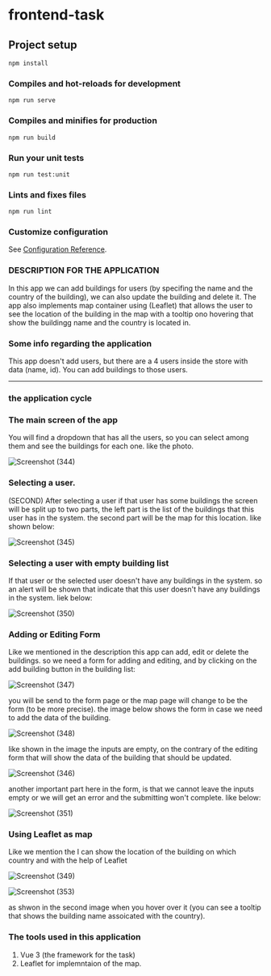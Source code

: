 # frontend-task

## Project setup
```
npm install
```

### Compiles and hot-reloads for development
```
npm run serve
```

### Compiles and minifies for production
```
npm run build
```

### Run your unit tests
```
npm run test:unit
```

### Lints and fixes files
```
npm run lint
```

### Customize configuration
See [Configuration Reference](https://cli.vuejs.org/config/).

### DESCRIPTION FOR THE APPLICATION
In this app we can add buildings for users (by specifing the name and the country of the building),
we can also update the building and delete it. The app also implements map container using (Leaflet)
that allows the user to see the location of the building in the map with a tooltip ono hovering that 
show the buildingg name and the country is located in.

### Some info regarding the application
This app doesn't add users, but there are a 4 users inside the store with data (name, id). You can add 
buildings to those users.

<hr />

### the application cycle

### The main screen of the app
You will find a dropdown that has all the users, so you can select among them and see the buildings for each one.
like the photo.

![Screenshot (344)](https://github.com/omarkamal62/building-task/assets/49999117/45419ac5-f97e-4820-b56d-069a7542e27a)

### Selecting a user.

(SECOND) After selecting a user if that user has some buildings the screen will be split up to two parts, the left part is the 
list of the buildings that this user has in the system. the second part will be the map for this location.
like shown below:

![Screenshot (345)](https://github.com/omarkamal62/building-task/assets/49999117/4d52887b-8bf7-4c64-8379-7a6c70e81eed)

### Selecting a user with empty building list

If that user or the selected user doesn't have any buildings in the system. so an alert will be shown that indicate 
that this user doesn't have any buildings in the system.
liek below:

![Screenshot (350)](https://github.com/omarkamal62/building-task/assets/49999117/b9f9c764-14b0-4ec9-aa0d-dbd6e1569499)

### Adding or Editing Form

Like we mentioned in the description this app can add, edit or delete the buildings. so we need a form for adding and editing,
and by clicking on the add building button in the building list:

![Screenshot (347)](https://github.com/omarkamal62/building-task/assets/49999117/e302be75-946c-47ed-81eb-2efe9db35511)

you will be send to the form page or the map page will change to be the form (to be more precise). the image below shows the form in case we need to add the data of the building.

![Screenshot (348)](https://github.com/omarkamal62/building-task/assets/49999117/d4e9ecb6-9c35-40f7-b0de-6356fbe0f2a6)

like shown in the image the inputs are empty, on the contrary of the editing form that will show the data of the building that should be updated.

![Screenshot (346)](https://github.com/omarkamal62/building-task/assets/49999117/37b50c6f-3879-4a28-93a5-2bf8dedd4850)


another important part here in the form, is that we cannot leave the inputs empty or we will get an error and the submitting won't complete.
like below:

![Screenshot (351)](https://github.com/omarkamal62/building-task/assets/49999117/678018d7-117e-4464-8d14-502c2edeb086)

### Using Leaflet as map 

Like we mention the I can show the location of the building on which country and with the help of Leaflet

![Screenshot (349)](https://github.com/omarkamal62/building-task/assets/49999117/0c6eb5ca-4148-4fa9-9c63-b13d13d2c46e)

![Screenshot (353)](https://github.com/omarkamal62/building-task/assets/49999117/0a2f7fae-c2ee-447b-ba54-9060dd38f6c8)

as shwon in the second image when you hover over it (you can see a tooltip that shows the building name assoicated with the country).

### The tools used in this application

1) Vue 3 (the framework for the task)
2) Leaflet for implemntaion of the map.
